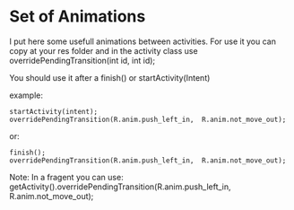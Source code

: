 Set of Animations
===========================

I put here some usefull animations between activities.
For use it you can copy at your res folder and in the activity class use overridePendingTransition(int id, int id);


You should use it after a finish() or startActivity(Intent)

example:

	startActivity(intent);
	overridePendingTransition(R.anim.push_left_in,  R.anim.not_move_out);

or:

	finish();
	overridePendingTransition(R.anim.push_left_in,  R.anim.not_move_out);

Note:
In a fragent you can use: getActivity().overridePendingTransition(R.anim.push_left_in,  R.anim.not_move_out);
